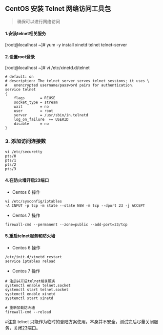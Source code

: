 ## CentOS 安装 Telnet 网络访问工具包
>确保可以进行网络访问

#### 1.安装telnet相关服务
[root@localhost ~]# yum -y install xinetd telnet telnet-server

#### 2.设置root登录
[root@localhost ~]# vi /etc/xinetd.d/telnet
```
# default: on
# description: The telnet server serves telnet sessions; it uses \
#	unencrypted username/password pairs for authentication.
service telnet
{
	flags		= REUSE
	socket_type	= stream        
	wait		= no
	user		= root
	server		= /usr/sbin/in.telnetd
	log_on_failure	+= USERID
	disable		= no
}
```

### 3. 添加访问连接数
```
vi /etc/securetty
pts/0
pts/1
pts/2
pts/3
```
#### 4.在防火墙开启23端口
- Centos 6 操作
```
vi /etc/sysconfig/iptables
-A INPUT -p tcp -m state --state NEW -m tcp --dport 23 -j ACCEPT
```
- Centos 7 操作
```
firewall-cmd --permanent --zone=public --add-port=23/tcp
```


#### 5.重启telnet服务和防火墙 
- Centos 6 操作
```
/etc/init.d/xinetd restart
service iptables reload
```
- Centos 7 操作
```
# 注册并开启telnet相关服务
systemctl enable telnet.socket
systemctl start telnet.socket
systemctl enable xinetd
systemctl start xinetd

# 重新加载防火墙
firewall-cmd --reload
```

#注意 telnet 只能作为临时的登陆方案使用，本身并不安全，测试完后尽量关闭服务，关闭23端口。